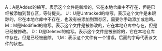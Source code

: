 A：A是Added的缩写。表示这个文件是新增的，它在本地仓库中不存在，但是已经被添加到暂存区，等待提交。
U：U是Untracked的缩写。表示这个文件是未跟踪的，它在本地仓库中不存在，也没有被添加到暂存区，需要你手动添加或忽略。
M：M是Modified的缩写。表示这个文件是被修改的，它在本地仓库中存在，但是已经被修改。
D：D是Deleted的缩写。表示这个文件是被删除的，它在本地仓库中存在，但是已经被删除。
1,M：表示这个文件有一个错误，后面的字母代表该文件的状态。

